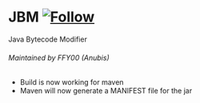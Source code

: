 JBM [![Follow](https://img.shields.io/twitter/follow/MyClaraOswin.svg)](http://twitter.com/intent/user?screen_name=MyClaraOswin)
===

Java Bytecode Modifier

###### Maintained by FFY00 (Anubis)

- Build is now working for maven
- Maven will now generate a MANIFEST file for the jar
